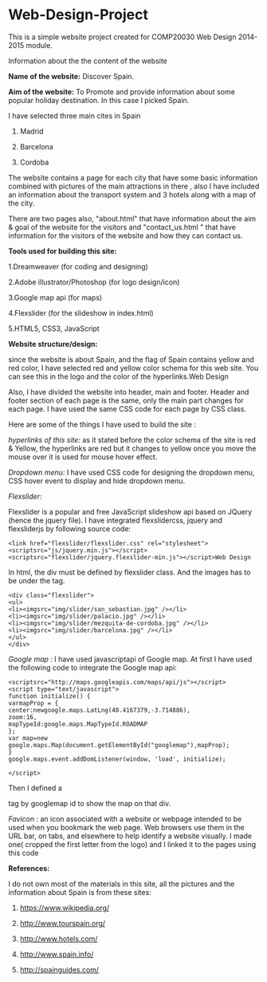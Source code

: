 # Web-Design-Project

This is a simple website project created for COMP20030 Web Design 2014-2015 module. 

Information about the the content of the website 

**Name of the website:**  Discover Spain.

**Aim of the website:** To Promote and provide information about some popular holiday
destination. In this case I picked Spain.



I have selected three main cites in Spain

1. Madrid

2. Barcelona

3. Cordoba


The website contains a page for each city that have some basic information combined with
pictures of the main attractions in there , also I have included an information about the
transport system and 3 hotels along with a map of the city.


There are two pages also, "about.html" that have information about the aim & goal of the
website for the visitors and "contact_us.html " that have information for the visitors of the
website and how they can contact us.


**Tools used for building this site:**

1.Dreamweaver (for coding and designing)

2.Adobe illustrator/Photoshop (for logo design/icon)

3.Google map api (for maps)

4.Flexslider (for the slideshow in index.html)

5.HTML5, CSS3, JavaScript

**Website structure/design:**

since the website is about Spain, and the flag of Spain contains yellow and red color, I
have selected red and yellow color schema for this web site. You can see this in the logo
and the color of the hyperlinks.Web Design

Also, I have divided the website into header, main and footer. Header and footer section
of each page is the same, only the main part changes for each page. I have used the
same CSS code for each page by CSS class.

Here are some of the things I have used to build the site :

*hyperlinks of this site:*
as it stated before the color schema of the site is red & Yellow, the hyperlinks are red
but it changes to yellow once you move the mouse over it is used for mouse hover effect.

*Dropdown menu:*
I have used CSS code for designing the dropdown menu, CSS hover event to display and hide
dropdown menu.

*Flexslider:*

Flexslider is a popular and free JavaScript slideshow api based on JQuery (hence the jquery file).
I have integrated flexslidercss, jquery and flexsliderjs by following source code:

    <link href="flexslider/flexslider.css" rel="stylesheet">
    <scriptsrc="js/jquery.min.js"></script>
    <scriptsrc="flexslider/jquery.flexslider-min.js"></script>Web Design

In html, the div must be defined by flexslider class. And the images has to be under the tag.

    <div class="flexslider">
    <ul>
    <li><imgsrc="img/slider/san_sebastian.jpg" /></li>
    <li><imgsrc="img/slider/palacio.jpg" /></li>
    <li><imgsrc="img/slider/mezquita-de-cordoba.jpg" /></li>
    <li><imgsrc="img/slider/barcelona.jpg" /></li>
    </ul>
    </div>
    
   *Google map :*
I have used javascriptapi of Google map. At first I have used the following code to integrate the Google map api:

    <scriptsrc="http://maps.googleapis.com/maps/api/js"></script>
    <script type="text/javascript">
    function initialize() {
    varmapProp = {
    center:newgoogle.maps.LatLng(40.4167379,-3.714886),
    zoom:16,
    mapTypeId:google.maps.MapTypeId.ROADMAP
    };
    var map=new google.maps.Map(document.getElementById("googlemap"),mapProp);
    }
    google.maps.event.addDomListener(window, 'load', initialize);
    
    </script>

Then I defined a <div> tag by googlemap id to show the map on that div.

*Favicon :*
an icon associated with a website or webpage intended to be used when you bookmark the
web page. Web browsers use them in the URL bar, on tabs, and elsewhere to help identify a
website visually.
I made one( cropped the first letter from the logo) and I linked it to the pages using this code
<link rel="icon" href="img/icon.png">


**References:**

I do not own most of the materials in this site, all the pictures and the information about Spain
is from these sites:

1. https://www.wikipedia.org/

2. http://www.tourspain.org/

3. http://www.hotels.com/

4. http://www.spain.info/

5. http://spainguides.com/
